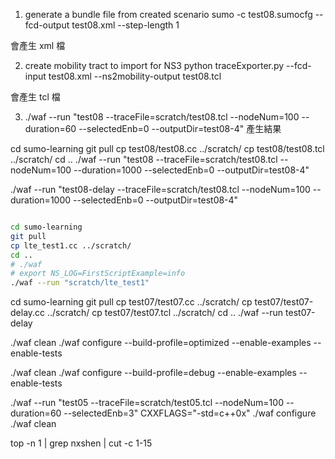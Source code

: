 1. generate a bundle file from created scenario
sumo -c test08.sumocfg --fcd-output test08.xml --step-length 1

會產生 xml 檔

2. create mobility tract to import for NS3
python traceExporter.py --fcd-input test08.xml --ns2mobility-output test08.tcl

會產生 tcl 檔

3. ./waf --run "test08 --traceFile=scratch/test08.tcl --nodeNum=100 --duration=60 --selectedEnb=0 --outputDir=test08-4"
產生結果

cd sumo-learning
git pull
cp test08/test08.cc ../scratch/
cp test08/test08.tcl ../scratch/
cd ..
./waf --run "test08 --traceFile=scratch/test08.tcl --nodeNum=100 --duration=1000 --selectedEnb=0 --outputDir=test08-4"

./waf --run "test08-delay --traceFile=scratch/test08.tcl --nodeNum=100 --duration=1000 --selectedEnb=0 --outputDir=test08-4"

```bash

cd sumo-learning
git pull
cp lte_test1.cc ../scratch/
cd ..
# ./waf
# export NS_LOG=FirstScriptExample=info
./waf --run "scratch/lte_test1"

```


cd sumo-learning
git pull
cp test07/test07.cc ../scratch/
cp test07/test07-delay.cc ../scratch/
cp test07/test07.tcl ../scratch/
cd ..
./waf --run test07-delay


./waf clean
./waf configure --build-profile=optimized --enable-examples --enable-tests

./waf clean
./waf configure --build-profile=debug --enable-examples --enable-tests

./waf --run "test05 --traceFile=scratch/test05.tcl --nodeNum=100 --duration=60 --selectedEnb=3"
CXXFLAGS="-std=c++0x" ./waf configure
./waf clean

top -n 1 | grep nxshen | cut -c 1-15
